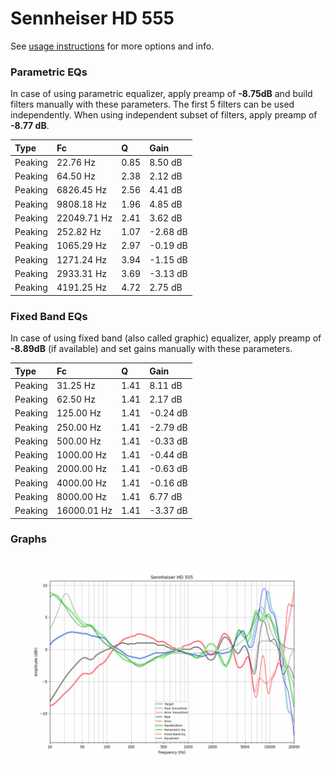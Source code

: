 # Sennheiser HD 555
See [usage instructions](https://github.com/jaakkopasanen/AutoEq#usage) for more options and info.

### Parametric EQs
In case of using parametric equalizer, apply preamp of **-8.75dB** and build filters manually
with these parameters. The first 5 filters can be used independently.
When using independent subset of filters, apply preamp of **-8.77 dB**.

| Type    | Fc          |    Q | Gain     |
|:--------|:------------|:-----|:---------|
| Peaking | 22.76 Hz    | 0.85 | 8.50 dB  |
| Peaking | 64.50 Hz    | 2.38 | 2.12 dB  |
| Peaking | 6826.45 Hz  | 2.56 | 4.41 dB  |
| Peaking | 9808.18 Hz  | 1.96 | 4.85 dB  |
| Peaking | 22049.71 Hz | 2.41 | 3.62 dB  |
| Peaking | 252.82 Hz   | 1.07 | -2.68 dB |
| Peaking | 1065.29 Hz  | 2.97 | -0.19 dB |
| Peaking | 1271.24 Hz  | 3.94 | -1.15 dB |
| Peaking | 2933.31 Hz  | 3.69 | -3.13 dB |
| Peaking | 4191.25 Hz  | 4.72 | 2.75 dB  |

### Fixed Band EQs
In case of using fixed band (also called graphic) equalizer, apply preamp of **-8.89dB**
(if available) and set gains manually with these parameters.

| Type    | Fc          |    Q | Gain     |
|:--------|:------------|:-----|:---------|
| Peaking | 31.25 Hz    | 1.41 | 8.11 dB  |
| Peaking | 62.50 Hz    | 1.41 | 2.17 dB  |
| Peaking | 125.00 Hz   | 1.41 | -0.24 dB |
| Peaking | 250.00 Hz   | 1.41 | -2.79 dB |
| Peaking | 500.00 Hz   | 1.41 | -0.33 dB |
| Peaking | 1000.00 Hz  | 1.41 | -0.44 dB |
| Peaking | 2000.00 Hz  | 1.41 | -0.63 dB |
| Peaking | 4000.00 Hz  | 1.41 | -0.16 dB |
| Peaking | 8000.00 Hz  | 1.41 | 6.77 dB  |
| Peaking | 16000.01 Hz | 1.41 | -3.37 dB |

### Graphs
![](./Sennheiser%20HD%20555.png)